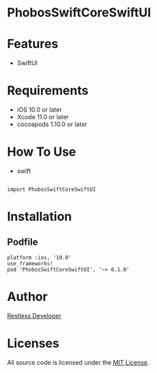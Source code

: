 PhobosSwiftCoreSwiftUI
================
# Features
- SwiftUI


# Requirements
- iOS 10.0 or later
- Xcode 11.0 or later
- cocoapods 1.10.0 or later


# How To Use
- swift

```

import PhobosSwiftCoreSwiftUI

```

# Installation
## Podfile

```
platform :ios, '10.0'
use_frameworks!
pod 'PhobosSwiftCoreSwiftUI', '~> 0.1.0'
```


# Author
[Restless Developer](https://github.com/restlesscode)



# Licenses
All source code is licensed under the [MIT License](../../LICENSE).
